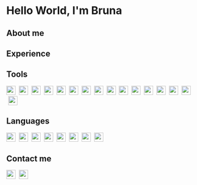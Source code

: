 # Hello World, I'm Bruna
## About me


## Experience


## Tools

<img src="https://img.shields.io/badge/Figma-F24E1E?style=for-the-badge&logo=figma&logoColor=white" height=24/> <img src="https://img.shields.io/badge/Adobe%20XD-470137?style=for-the-badge&logo=Adobe%20XD&logoColor=#FF61F6" height=24 hspace=5/> <img src="https://img.shields.io/badge/Behance-0054F7?style=for-the-badge&logo=behance&logoColor=white" height=24/> <img src="https://img.shields.io/badge/Canva-%2300C4CC.svg?&style=for-the-badge&logo=Canva&logoColor=white" height=24 hspace=5/> <img src="https://img.shields.io/badge/Notion-000000?style=for-the-badge&logo=notion&logoColor=white" height=24/> <img src="https://img.shields.io/badge/Trello-0052CC?style=for-the-badge&logo=trello&logoColor=white" height=24 hspace=5/> <img src="https://img.shields.io/badge/PowerBI-F2C811?style=for-the-badge&logo=Power%20BI&logoColor=black" height=24/> <img src="https://img.shields.io/badge/Visual_Studio-5C2D91?style=for-the-badge&logo=visual%20studio&logoColor=white" height=24 hspace=5/> <img src="https://img.shields.io/badge/Microsoft_Excel-217346?style=for-the-badge&logo=microsoft-excel&logoColor=white" height=24/> <img src="https://img.shields.io/badge/Google%20Sheets-34A853?style=for-the-badge&logo=google-sheets&logoColor=white" height=24 hspace=5/> <img src="https://img.shields.io/badge/Microsoft_Office-D83B01?style=for-the-badge&logo=microsoft-office&logoColor=white" height=24/> <img src="https://img.shields.io/badge/Windows-0078D6?style=for-the-badge&logo=windows&logoColor=white" height=24 hspace=5/> <img src="https://img.shields.io/badge/mac%20os-000000?style=for-the-badge&logo=apple&logoColor=white" height=24/> <img src="https://img.shields.io/badge/Arduino-00979D?style=for-the-badge&logo=Arduino&logoColor=white" height=24 hspace=5/> <img src="https://img.shields.io/badge/micro:bit-00ED00?style=for-the-badge&logo=micro:bit&logoColor=white" height=24/> <img src="https://img.shields.io/badge/Raspberry%20Pi-A22846?style=for-the-badge&logo=Raspberry%20Pi&logoColor=white" height=24 hspace=5/>

## Languages

<img src="https://img.shields.io/badge/MySQL-005C84?style=for-the-badge&logo=mysql&logoColor=white" height=24/> <img src="https://img.shields.io/badge/PostgreSQL-316192?style=for-the-badge&logo=postgresql&logoColor=white" height=24 hspace=5/> <img src="https://img.shields.io/badge/R-276DC3?style=for-the-badge&logo=r&logoColor=white" height=24/> <img src="https://img.shields.io/badge/Python-FFD43B?style=for-the-badge&logo=python&logoColor=darkgreen" height=24 hspace=5/> <img src="https://img.shields.io/badge/HTML5-E34F26?style=for-the-badge&logo=html5&logoColor=white" height=24/> <img src="https://img.shields.io/badge/CSS3-1572B6?style=for-the-badge&logo=css3&logoColor=white" height=24 hspace=5/> <img src="https://img.shields.io/badge/C-00599C?style=for-the-badge&logo=c&logoColor=white" height=24/> <img src="https://img.shields.io/badge/Pandas-2C2D72?style=for-the-badge&logo=pandas&logoColor=white" height=24 hspace=5/>

## Contact me
<img src="https://img.shields.io/badge/Gmail-D14836?style=for-the-badge&logo=gmail&logoColor=white" height=24/> <img src="https://img.shields.io/badge/LinkedIn-0077B5?style=for-the-badge&logo=linkedin&logoColor=white" height=24 hspace=5/>

